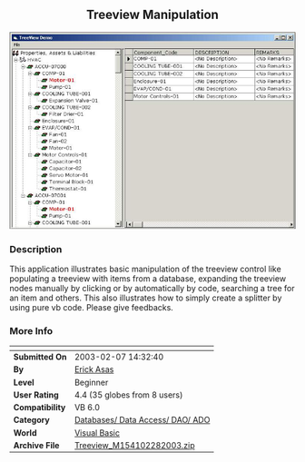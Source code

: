 ﻿<div align="center">

## Treeview Manipulation

<img src="PIC200328726441305.jpg">
</div>

### Description

This application illustrates basic manipulation of the treeview control like populating a treeview with items from a database, expanding the treeview nodes manually by clicking or by automatically by code, searching a tree for an item and others. This also illustrates how to simply create a splitter by using pure vb code. Please give feedbacks.
 
### More Info
 


<span>             |<span>
---                |---
**Submitted On**   |2003-02-07 14:32:40
**By**             |[Erick Asas](https://github.com/Planet-Source-Code/PSCIndex/blob/master/ByAuthor/erick-asas.md)
**Level**          |Beginner
**User Rating**    |4.4 (35 globes from 8 users)
**Compatibility**  |VB 6\.0
**Category**       |[Databases/ Data Access/ DAO/ ADO](https://github.com/Planet-Source-Code/PSCIndex/blob/master/ByCategory/databases-data-access-dao-ado__1-6.md)
**World**          |[Visual Basic](https://github.com/Planet-Source-Code/PSCIndex/blob/master/ByWorld/visual-basic.md)
**Archive File**   |[Treeview\_M154102282003\.zip](https://github.com/Planet-Source-Code/erick-asas-treeview-manipulation__1-43039/archive/master.zip)








